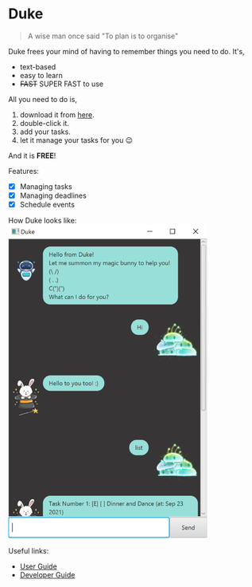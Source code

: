 # Duke

> A wise man once said "To plan is to organise"

Duke frees your mind of having to remember things you need to do. It's,

- text-based
- easy to learn
- ~~FAST~~ SUPER FAST to use

All you need to do is,

1. download it from [here](https://github.com/IcyNoPeople/ip).
2. double-click it.
3. add your tasks.
4. let it manage your tasks for you 😉

And it is **FREE**!

Features:

- [x] Managing tasks
- [x] Managing deadlines
- [x] Schedule events

How Duke looks like:  
<img src=Ui.png width="400">

Useful links:
* [User Guide](UserGuide.md)
* [Developer Guide](DeveloperGuide.md)
